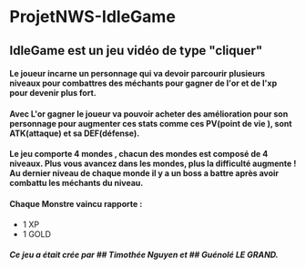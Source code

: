 # ProjetNWS-IdleGame

## IdleGame est un jeu vidéo de type "cliquer"

#### Le joueur incarne un personnage qui va devoir parcourir plusieurs niveaux pour combattres des méchants pour gagner de l'or et de l'xp pour devenir plus fort.

#### Avec L'or gagner le joueur va pouvoir acheter des amélioration pour son personnage pour augmenter ces stats comme ces PV(point de vie ), sont ATK(attaque) et sa DEF(défense).

#### Le jeu comporte 4 mondes , chacun des mondes est composé de 4 niveaux. Plus vous avancez dans les mondes, plus la difficulté augmente ! Au dernier niveau de chaque monde il y a un boss a battre après avoir combattu les méchants du niveau.

#### Chaque Monstre vaincu rapporte :
* 1 XP
* 1 GOLD



##### Ce jeu a était crée par ## Timothée Nguyen et ## Guénolé LE GRAND.